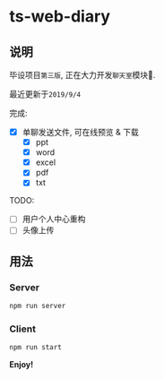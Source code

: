 # ts-web-diary

## 说明

毕设项目`第三版`,  正在大力开发`聊天室`模块🚧.

最近更新于`2019/9/4`

完成:

- [x] 单聊发送文件, 可在线预览 & 下载
  - [x] ppt
  - [x] word
  - [x] excel
  - [x] pdf
  - [x] txt

TODO:

- [ ] 用户个人中心重构
- [ ] 头像上传

## 用法

### Server

```bash
npm run server
```

### Client

```bash
npm run start
```

**Enjoy!**